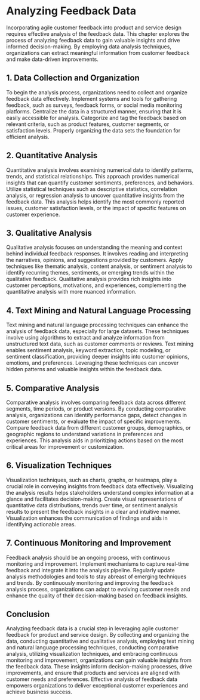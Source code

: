 Analyzing Feedback Data
================================

Incorporating agile customer feedback into product and service design requires effective analysis of the feedback data. This chapter explores the process of analyzing feedback data to gain valuable insights and drive informed decision-making. By employing data analysis techniques, organizations can extract meaningful information from customer feedback and make data-driven improvements.

**1. Data Collection and Organization**
---------------------------------------

To begin the analysis process, organizations need to collect and organize feedback data effectively. Implement systems and tools for gathering feedback, such as surveys, feedback forms, or social media monitoring platforms. Centralize the data in a structured manner, ensuring that it is easily accessible for analysis. Categorize and tag the feedback based on relevant criteria, such as product features, customer segments, or satisfaction levels. Properly organizing the data sets the foundation for efficient analysis.

**2. Quantitative Analysis**
----------------------------

Quantitative analysis involves examining numerical data to identify patterns, trends, and statistical relationships. This approach provides numerical insights that can quantify customer sentiments, preferences, and behaviors. Utilize statistical techniques such as descriptive statistics, correlation analysis, or regression analysis to uncover quantitative insights from the feedback data. This analysis helps identify the most commonly reported issues, customer satisfaction levels, or the impact of specific features on customer experience.

**3. Qualitative Analysis**
---------------------------

Qualitative analysis focuses on understanding the meaning and context behind individual feedback responses. It involves reading and interpreting the narratives, opinions, and suggestions provided by customers. Apply techniques like thematic analysis, content analysis, or sentiment analysis to identify recurring themes, sentiments, or emerging trends within the qualitative feedback. Qualitative analysis provides rich insights into customer perceptions, motivations, and experiences, complementing the quantitative analysis with more nuanced information.

**4. Text Mining and Natural Language Processing**
--------------------------------------------------

Text mining and natural language processing techniques can enhance the analysis of feedback data, especially for large datasets. These techniques involve using algorithms to extract and analyze information from unstructured text data, such as customer comments or reviews. Text mining enables sentiment analysis, keyword extraction, topic modeling, or sentiment classification, providing deeper insights into customer opinions, emotions, and preferences. Leveraging these techniques can uncover hidden patterns and valuable insights within the feedback data.

**5. Comparative Analysis**
---------------------------

Comparative analysis involves comparing feedback data across different segments, time periods, or product versions. By conducting comparative analysis, organizations can identify performance gaps, detect changes in customer sentiments, or evaluate the impact of specific improvements. Compare feedback data from different customer groups, demographics, or geographic regions to understand variations in preferences and experiences. This analysis aids in prioritizing actions based on the most critical areas for improvement or customization.

**6. Visualization Techniques**
-------------------------------

Visualization techniques, such as charts, graphs, or heatmaps, play a crucial role in conveying insights from feedback data effectively. Visualizing the analysis results helps stakeholders understand complex information at a glance and facilitates decision-making. Create visual representations of quantitative data distributions, trends over time, or sentiment analysis results to present the feedback insights in a clear and intuitive manner. Visualization enhances the communication of findings and aids in identifying actionable areas.

**7. Continuous Monitoring and Improvement**
--------------------------------------------

Feedback analysis should be an ongoing process, with continuous monitoring and improvement. Implement mechanisms to capture real-time feedback and integrate it into the analysis pipeline. Regularly update analysis methodologies and tools to stay abreast of emerging techniques and trends. By continuously monitoring and improving the feedback analysis process, organizations can adapt to evolving customer needs and enhance the quality of their decision-making based on feedback insights.

**Conclusion**
--------------

Analyzing feedback data is a crucial step in leveraging agile customer feedback for product and service design. By collecting and organizing the data, conducting quantitative and qualitative analysis, employing text mining and natural language processing techniques, conducting comparative analysis, utilizing visualization techniques, and embracing continuous monitoring and improvement, organizations can gain valuable insights from the feedback data. These insights inform decision-making processes, drive improvements, and ensure that products and services are aligned with customer needs and preferences. Effective analysis of feedback data empowers organizations to deliver exceptional customer experiences and achieve business success.
